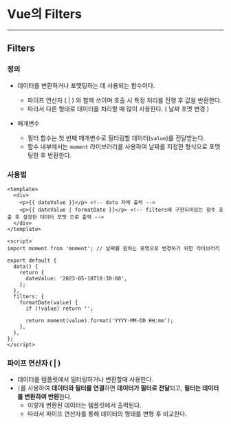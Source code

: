 # Vue의 Filters

---

## Filters

### 정의

- 데이터를 변환하거나 포맷팅하는 데 사용되는 함수이다.
  - 파이프 연산자 ( | ) 와 함께 쓰이며 호출 시 특정 처리를 진행 후 값을 반환한다. 
  - 따라서 다른 형태로 데이터를 처리할 때 많이 사용한다. ( 날짜 포멧 변경 )

- 매개변수 
  - 필터 함수는 첫 번째 매개변수로 필터링할 데이터(`value`)를 전달받는다. 
  - 함수 내부에서는 `moment` 라이브러리를 사용하여 날짜를 지정한 형식으로 포맷팅한 후 반환한다.


### 사용법

```vue
<template>
  <div>
    <p>{{ dateValue }}</p> <!-- data 자체 출력 -->
    <p>{{ dateValue | formatDate }}</p> <!-- filters에 구현되어있는 함수 호출 후 설정한 데이터 포맷 으로 출력 -->
  </div>
</template>

<script>
import moment from 'moment'; // 날짜를 원하는 포멧으로 변경하기 위한 라이브러리 

export default {
  data() {
    return {
      dateValue: '2023-05-18T10:30:00',
    };
  },
  filters: {
    formatDate(value) {
      if (!value) return '';

      return moment(value).format('YYYY-MM-DD HH:mm');
    },
  },
};
</script>
```

### 파이프 연산자 ( | )

- 데이터를 템플릿에서 필터링하거나 변환할때 사용한다. 
- `|`를 사용하여 **데이터와 필터를 연결**하면 **데이터가 필터로 전달**되고, **필터는 데이터를 변환하여 반환**한다. 
  - 이렇게 변환된 데이터는 템플릿에서 출력된다. 
  - 따라서 파이프 연산자를 통해 데이터의 형태를 변형 후 비교한다. 
